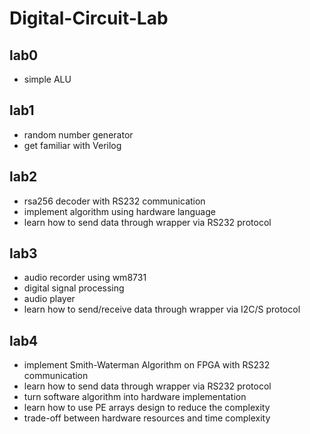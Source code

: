 # Digital-Circuit-Lab
## lab0
- simple ALU  

## lab1
- random number generator
- get familiar with Verilog

## lab2
- rsa256 decoder with RS232 communication
- implement algorithm using hardware language  
- learn how to send data through wrapper via RS232 protocol   

## lab3
- audio recorder using wm8731
- digital signal processing
- audio player
- learn how to send/receive data through wrapper via I2C/S protocol  

## lab4
- implement Smith-Waterman Algorithm on FPGA with RS232 communication
- learn how to send data through wrapper via RS232 protocol  
- turn software algorithm into hardware implementation  
- learn how to use PE arrays design to reduce the complexity
- trade-off between hardware resources and time complexity  
